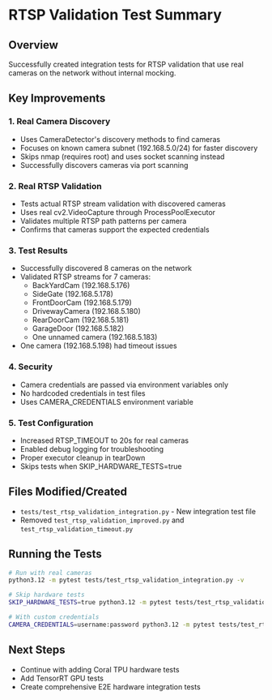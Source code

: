 # RTSP Validation Test Summary

## Overview
Successfully created integration tests for RTSP validation that use real cameras on the network without internal mocking.

## Key Improvements

### 1. Real Camera Discovery
- Uses CameraDetector's discovery methods to find cameras
- Focuses on known camera subnet (192.168.5.0/24) for faster discovery
- Skips nmap (requires root) and uses socket scanning instead
- Successfully discovers cameras via port scanning

### 2. Real RTSP Validation
- Tests actual RTSP stream validation with discovered cameras
- Uses real cv2.VideoCapture through ProcessPoolExecutor
- Validates multiple RTSP path patterns per camera
- Confirms that cameras support the expected credentials

### 3. Test Results
- Successfully discovered 8 cameras on the network
- Validated RTSP streams for 7 cameras:
  - BackYardCam (192.168.5.176)
  - SideGate (192.168.5.178)
  - FrontDoorCam (192.168.5.179)
  - DrivewayCamera (192.168.5.180)
  - RearDoorCam (192.168.5.181)
  - GarageDoor (192.168.5.182)
  - One unnamed camera (192.168.5.183)
- One camera (192.168.5.198) had timeout issues

### 4. Security
- Camera credentials are passed via environment variables only
- No hardcoded credentials in test files
- Uses CAMERA_CREDENTIALS environment variable

### 5. Test Configuration
- Increased RTSP_TIMEOUT to 20s for real cameras
- Enabled debug logging for troubleshooting
- Proper executor cleanup in tearDown
- Skips tests when SKIP_HARDWARE_TESTS=true

## Files Modified/Created
- `tests/test_rtsp_validation_integration.py` - New integration test file
- Removed `test_rtsp_validation_improved.py` and `test_rtsp_validation_timeout.py`

## Running the Tests
```bash
# Run with real cameras
python3.12 -m pytest tests/test_rtsp_validation_integration.py -v

# Skip hardware tests
SKIP_HARDWARE_TESTS=true python3.12 -m pytest tests/test_rtsp_validation_integration.py -v

# With custom credentials
CAMERA_CREDENTIALS=username:password python3.12 -m pytest tests/test_rtsp_validation_integration.py -v
```

## Next Steps
- Continue with adding Coral TPU hardware tests
- Add TensorRT GPU tests
- Create comprehensive E2E hardware integration tests
